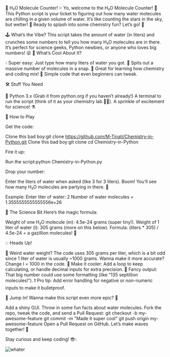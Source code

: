 🧫 H₂O Molecule Counter! 💦
Yo, welcome to the H₂O Molecule Counter! 🥤 This Python script is your ticket to figuring out how many water molecules are chilling in a given volume of water. It’s like counting the stars in the sky, but wetter! 🌌 Ready to splash into some chemistry fun? Let’s go! 🚿

🕹 What’s the Vibe?
This script takes the amount of water (in liters) and crunches some numbers to tell you how many H₂O molecules are in there. It’s perfect for science geeks, Python newbies, or anyone who loves big numbers! 😜
🌈 What’s Cool About It?

💧 Super easy: Just type how many liters of water you got.
🔢 Spits out a massive number of molecules in a snap.
🧪 Great for learning how chemistry and coding mix!
🎈 Simple code that even beginners can tweak.

🛠 Stuff You Need

🐍 Python 3.x (Grab it from python.org if you haven’t already!)
A terminal to run the script (think of it as your chemistry lab 🧑‍🔬).
A sprinkle of excitement for science! ⚗️

🚀 How to Play

Get the code:

Clone this bad boy:git clone https://github.com/M-Tinati/Chemistry-in-Python.git
Clone this bad boy:git clone 
cd Chemistry-in-Python




Fire it up:

Run the script:python Chemistry-in-Python.py




Drop your number:

Enter the liters of water when asked (like 3 for 3 liters).
Boom! You’ll see how many H₂O molecules are partying in there. 🎉

Example:
Enter liter of water: 2
Number of water molecules = 1.3555555555555556e+26



🧠 The Science Bit
Here’s the magic formula:

Weight of one H₂O molecule (m): 4.5e-24 grams (super tiny!).
Weight of 1 liter of water (l): 305 grams (more on this below).
Formula: (liters * 305) / 4.5e-24 = a gazillion molecules! 🤯

💡 Heads Up!

🚨 Weird water weight? The code uses 305 grams per liter, which is a bit odd since 1 liter of water is usually ~1000 grams. Wanna make it more accurate? Change l = 1000 in the code.
🔧 Make it cooler: Add a loop to keep calculating, or handle decimal inputs for extra precision.
🎨 Fancy output: That big number could use some formatting (like “135 septillion molecules!”).
❗ Pro tip: Add error handling for negative or non-numeric inputs to make it bulletproof.

🙌 Jump In!
Wanna make this script even more epic? 💪

Add a shiny GUI.
Throw in some fun facts about water molecules.
Fork the repo, tweak the code, and send a Pull Request:
git checkout -b my-awesome-feature
git commit -m "Made it super cool"
git push origin my-awesome-feature
Open a Pull Request on GitHub. Let’s make waves together! 🌊




Stay curious and keep coding! 😎💧

![whater](https://user-images.githubusercontent.com/114297179/212741382-1a3747f5-38d4-4b8a-b3c6-35a42865d6ed.png)
